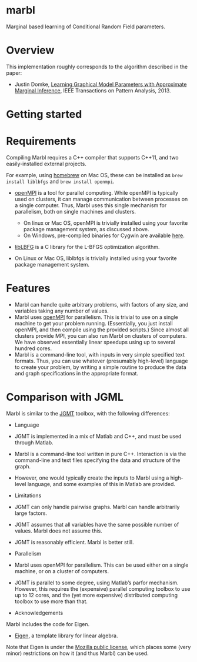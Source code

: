 marbl
=====

Marginal based learning of Conditional Random Field parameters.

# Overview

This implementation roughly corresponds to the algorithm described in the paper:
 * Justin Domke, [Learning Graphical Model Parameters with Approximate Marginal Inference](http://users.cecs.anu.edu.au/~jdomke/papers/2013pami.pdf), IEEE Transactions on Pattern Analysis, 2013.

# Getting started



# Requirements

Compiling Marbl requires a C++ compiler that supports C++11, and two easily-installed external projects.

For example, using [homebrew](http://brew.sh/) on Mac OS, these can be installed as `brew install liblbfgs` and `brew install openmpi`.

* [openMPI](http://www.open-mpi.org/) is a tool for parallel computing. While openMPI is typically used on clusters, it can manage communication between processes on a single computer.  Thus, Marbl uses this single mechanism for parallelism, both on single machines and clusters.
  * On linux or Mac OS, openMPI is trivially installed using your favorite package management system, as discussed above.
  * On Windows, pre-compiled binaries for Cygwin are available [here](http://www.open-mpi.org/software/ompi/v1.8/). 

* [libLBFG](http://www.chokkan.org/software/liblbfgs/) is a C library for the L-BFGS optimization algorithm.
 * On Linux or Mac OS, liblbfgs is trivially installed using your favorite package management system.

# Features

* Marbl can handle quite arbitrary problems, with factors of any size, and variables taking any number of values.
* Marbl uses [openMPI](http://www.open-mpi.org/) for parallelism.  This is trivial to use on a single machine to get your problem running.  (Essentially, you just install openMPI, and then compile using the provided scripts.)  Since almost all clusters provide MPI, you can also run Marbl on clusters of computers.  We have observed essentially linear speedups using up to several hundred cores.
* Marbl is a command-line tool, with inputs in very simple specified text formats.  Thus, you can use whatever (presumably high-level) language to create your problem, by writing a simple routine to produce the data and graph specifications in the appropriate format.

# Comparison with JGML

Marbl is similar to the [JGMT](http://users.cecs.anu.edu.au/~jdomke/JGMT/) toolbox, with the following differences:

* Language
 * JGMT is implemented in a mix of Matlab and C++, and must be used through Matlab.
 * Marbl is a command-line tool written in pure C++.  Interaction is via the command-line and text files specifying the data and structure of the graph.
 * However, one would typically create the inputs to Marbl using a high-level language, and some examples of this in Matlab are provided.

* Limitations
 * JGMT can only handle pairwise graphs.  Marbl can handle arbitrarily large factors.
 * JGMT assumes that all variables have the same possible number of values.  Marbl does not assume this.
 * JGMT is reasonably efficient.  Marbl is better still.

* Parallelism
 * Marbl uses openMPI for parallelism.  This can be used either on a single machine, or on a cluster of computers.
 * JGMT is parallel to some degree, using Matlab’s parfor mechanism.  However, this requires the (expensive) parallel computing toolbox to use up to 12 cores, and the (yet more expensive) distributed computing toolbox to use more than that.

* Acknowledgements

Marbl includes the code for Eigen.

* [Eigen](http://eigen.tuxfamily.org/index.php?title=Main_Page), a template library for linear algebra.

Note that Eigen is under the [Mozilla public license](http://www.mozilla.org/MPL/2.0), which places some (very minor) restrictions on how it (and thus Marbl) can be used.